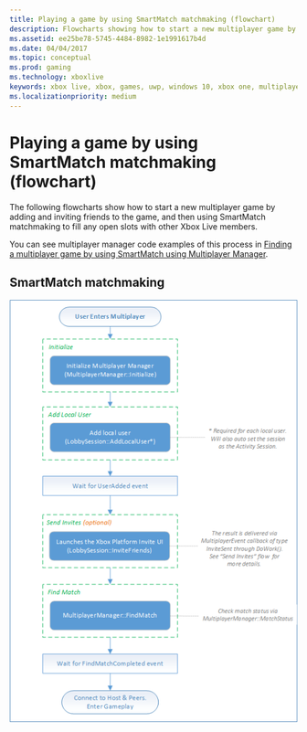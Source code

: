 ```yaml
---
title: Playing a game by using SmartMatch matchmaking (flowchart)
description: Flowcharts showing how to start a new multiplayer game by adding and inviting friends to the game, and then using SmartMatch matchmaking to fill any open slots with other Xbox Live members.
ms.assetid: ee25be78-5745-4484-8982-1e1991617b4d
ms.date: 04/04/2017
ms.topic: conceptual
ms.prod: gaming
ms.technology: xboxlive
keywords: xbox live, xbox, games, uwp, windows 10, xbox one, multiplayer manager, flowchart
ms.localizationpriority: medium
---
```


# Playing a game by using SmartMatch matchmaking (flowchart)

The following flowcharts show how to start a new multiplayer game by adding and inviting friends to the game, and then using SmartMatch matchmaking to fill any open slots with other Xbox Live members.

You can see multiplayer manager code examples of this process in [Finding a multiplayer game by using SmartMatch using Multiplayer Manager](../../how-to/live-play-multiplayer-with-matchmaking.md).


## SmartMatch matchmaking

![SmartMatch matchmaking](live-mpm-play-with-smartmatch-matchmaking-images/mpm-smartmatch-matchmaking.png)
